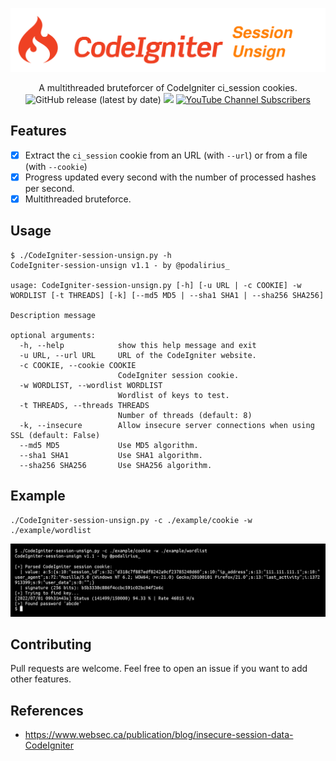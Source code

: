 ![](./.github/banner.png)

<p align="center">
  A multithreaded bruteforcer of CodeIgniter ci_session cookies.
  <br>
  <img alt="GitHub release (latest by date)" src="https://img.shields.io/github/v/release/p0dalirius/CodeIgniter-session-unsign">
  <a href="https://twitter.com/intent/follow?screen_name=podalirius_" title="Follow"><img src="https://img.shields.io/twitter/follow/podalirius_?label=Podalirius&style=social"></a>
  <a href="https://www.youtube.com/c/Podalirius_?sub_confirmation=1" title="Subscribe"><img alt="YouTube Channel Subscribers" src="https://img.shields.io/youtube/channel/subscribers/UCF_x5O7CSfr82AfNVTKOv_A?style=social"></a>
  <br>
</p>

## Features

 - [x] Extract the `ci_session` cookie from an URL (with `--url`) or from a file (with `--cookie`)
 - [x] Progress updated every second with the number of processed hashes per second.
 - [x] Multithreaded bruteforce.

## Usage

```
$ ./CodeIgniter-session-unsign.py -h
CodeIgniter-session-unsign v1.1 - by @podalirius_

usage: CodeIgniter-session-unsign.py [-h] [-u URL | -c COOKIE] -w WORDLIST [-t THREADS] [-k] [--md5 MD5 | --sha1 SHA1 | --sha256 SHA256]

Description message

optional arguments:
  -h, --help            show this help message and exit
  -u URL, --url URL     URL of the CodeIgniter website.
  -c COOKIE, --cookie COOKIE
                        CodeIgniter session cookie.
  -w WORDLIST, --wordlist WORDLIST
                        Wordlist of keys to test.
  -t THREADS, --threads THREADS
                        Number of threads (default: 8)
  -k, --insecure        Allow insecure server connections when using SSL (default: False)
  --md5 MD5             Use MD5 algorithm.
  --sha1 SHA1           Use SHA1 algorithm.
  --sha256 SHA256       Use SHA256 algorithm.
```

## Example

```
./CodeIgniter-session-unsign.py -c ./example/cookie -w ./example/wordlist
```

![](./.github/example.png)

## Contributing

Pull requests are welcome. Feel free to open an issue if you want to add other features.

## References
 - https://www.websec.ca/publication/blog/insecure-session-data-CodeIgniter